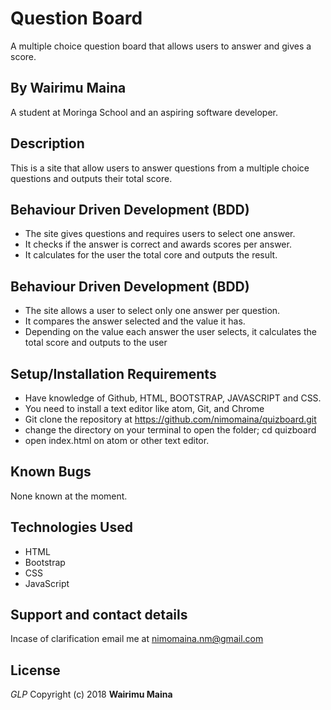 # Question Board
A multiple choice question board that allows users to answer and gives a score.

## By Wairimu Maina
A student at Moringa School and an aspiring software developer.

## Description
This is a site that allow users to answer questions from a multiple choice questions and outputs their total score.

## Behaviour Driven Development (BDD)
* The site gives questions and requires users to select one answer.
* It checks if the answer is correct and awards scores per answer.
* It calculates for the user the total core and outputs the result.

## Behaviour Driven Development (BDD)
* The site allows a user to select only one answer per question.
* It compares the answer selected and the value it has.
* Depending on the value each answer the user selects, it calculates the total score and outputs to the user

## Setup/Installation Requirements
* Have knowledge of Github, HTML, BOOTSTRAP, JAVASCRIPT and CSS.
* You need to install a text editor like atom, Git, and Chrome
* Git clone the repository at https://github.com/nimomaina/quizboard.git
* change the directory on your terminal to open the folder; cd quizboard
* open index.html on atom or other text editor.

## Known Bugs
None known at the moment.

## Technologies Used
* HTML
* Bootstrap
* CSS
* JavaScript

## Support and contact details
Incase of clarification email me at nimomaina.nm@gmail.com
## License
*GLP*
Copyright (c) 2018 **Wairimu Maina**
